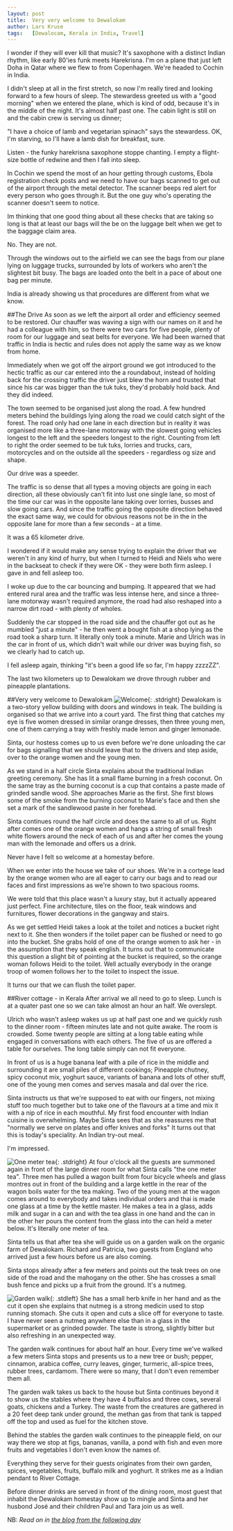 ```yaml
---
layout: post
title:  Very very welcome to Dewalokam
author: Lars Kruse
tags:   [Dewalocam, Kerala in India, Travel]
---
```


I wonder if they will ever kill that music? It's saxophone with a distinct Indian rhythm,  like early 80'ies funk meets Harekrisna. I'm on a plane that just left Doha in Qatar where we flew to from Copenhagen. We're headed to Cochin in India.

I didn't sleep at all in the first stretch, so now I'm really tired and looking forward to a few hours of sleep. The stewardess greeted us with a "good morning" when we entered the plane, which is kind of odd, because it's in the middle of the night. It's almost half past one. The cabin light is still on and the cabin crew is serving us dinner;

"I have a choice of lamb and vegetarian spinach" says the stewardess. OK, I'm starving, so I'll have a lamb dish for breakfast, sure.

Listen - the funky harekrisna saxophone stoppe chanting. I empty a flight-size bottle of redwine and then I fall into sleep.

In Cochin we spend the most of an hour getting through customs, Ebola registration check posts and we need to have our bags scanned to get out of the airport through the metal detector. The scanner beeps red alert for every person who goes through it. But the one guy who's operating the scanner doesn't seem to notice. 

Im thinking that one good thing about all these checks that are taking so long is that at least our bags will the be on the luggage belt when we get to the baggage claim area.

No. They are not. 

Through the windows out to the airfield we can see the bags from our plane lying on luggage trucks, surrounded by lots of workers who aren't the slightest bit busy. The bags are loaded onto the belt in a pace of about one bag per minute.

India is already showing us that procedures are different from what we know.

##The Drive
As soon as we left the airport all order and efficiency seemed to be restored. Our chauffer was waving a sign with our names on it and he had a colleague with him, so there were two cars for five people, plenty of room for our luggage and seat belts for everyone. We had been warned that traffic in India is hectic and rules does not apply the same way as we know from home.

Immediately when we got off the airport ground we got introduced to the hectic traffic as our car entered into the a roundabout, instead of holding back for the crossing traffic the driver just blew the horn and trusted that since his car was bigger than the tuk tuks, they'd probably hold back. And they did indeed. 

The town seemed to be organised just along the road. A few hundred meters behind the buildings lying along the road we could catch sight of the forest. The road only had one lane in each direction but in reality it was organised more like a three-lane motorway with the slowest going vehicles longest to the left and the speeders longest to the right. Counting from left to right the order seemed to be tuk tuks, lorries and trucks, cars, motorcycles and on the outside all the speeders - regardless og size and shape.

Our drive was a speeder.

The traffic is so dense that all types a moving objects are going in each direction, all these obviously can't fit into lust one single lane, so most of the time our car was in the opposite lane taking over lorries, busses and slow going cars. And since the traffic going the opposite direction behaved the exact same way, we could for obvious reasons not be in the in the opposite lane for more than a few seconds - at a time.

It was a 65 kilometer drive. 

I wondered if it would make any sense trying to explain the driver that we weren't in any kind of hurry, but when I turned to Heidi and Niels who were in the backseat to check if they were OK - they were both firm asleep. I gave in and fell asleep too.

I woke up due to the car bouncing and bumping. It appeared that we had entered rural area and the traffic was less intense here, and since a three-lane motorway wasn't required anymore, the road had also reshaped into a narrow dirt road - with plenty of wholes.

Suddenly the car stopped in the road side and the chauffer got out as he mumbled "just a minute" - he then went a bought fish at a shop lying as the road took a sharp turn. It literally only took a minute. Marie and Ulrich was in the car in front of us, which didn't wait while our driver was buying fish, so we clearly had to catch up.

I fell asleep again, thinking "it's been a good life so far, I'm happy zzzzZZ".

The last two kilometers up to Dewalokam we drove through rubber and pineapple plantations.

##Very very welcome to Dewalokam
![Welcome](/images/blog/DSCN0754.JPG){: .stdright} Dewalokam is a two-story yellow building with doors and windows in teak. The building is organised so that we arrive into a court yard. The first thing that catches my eye is five women dressed in similar orange dresses, then three young men, one of them carrying a tray with freshly made lemon and ginger lemonade.

Sinta, our hostess comes up to us even before we're done unloading the car for bags signalling that we should leave that to the drivers and step aside, over to the orange women and the young men.

As we stand in a half circle Sinta explains about the traditional Indian greeting ceremony. She has lit a small flame burning in a fresh coconut. On the same tray as the burning coconut is a cup that contains a paste made of grinded sandle wood. She approaches Marie as the first. She first blows some of the smoke from the burning coconut to Marie's face and then she set a mark of the sandlewood paste in her forehead.

Sinta continues round the half circle and does the same to all of us. Right after comes one of the orange women and hangs a string of small fresh white flowers around the neck of each of us and after her comes the young man with the lemonade and offers us a drink.

Never have I felt so welcome at a homestay before.

When we enter into the house we take of our shoes. We're in a cortege lead by the orange women who are all eager to carry our bags and to read our faces and first impressions as we're shown to two spacious rooms.

We were told that this place wasn't a luxury stay, but it actually appeared just perfect. Fine architecture, tiles on the floor, teak windows and furnitures, flower decorations in the gangway and stairs.

As we get settled Heidi takes a look at the toilet and notices a bucket right next to it. She then wonders if the toilet paper can be flushed or need to go into the bucket. She grabs hold of one of the orange women to ask her - in the assumption that they speak english. It turns out that to communicate this question a slight bit of pointing at the bucket is required, so the orange woman follows Heidi to the toilet. Well actually everybody in the orange troop of women follows her to the toilet to inspect the issue.

It turns our that we can flush the toilet paper.

##River cottage - in Kerala
After arrival we all need to go to sleep. Lunch is at a quater past one so we can take almost an hour an half. We overslept.

Ulrich who wasn't asleep wakes us up at half past one and we quickly rush to the dinner room - fifteen minutes late and not quite awake. The room is crowded. Some twenty people are sitting at a long table eating while engaged in conversations with each others. The five of us are offered a table for ourselves. The long table simply can not fit everyone.

In front of us is a huge banana leaf with a pile of rice in the middle and surrounding it are small piles of different cookings; Pineapple chutney, spicy coconut mix, yoghurt sauce, variants of banana and lots of other stuff, one of the young men comes and serves masala and dal over the rice.

Sinta instructs us that we're supposed to eat with our fingers, not mixing stuff too much together but to take one of the flavours at a time and mix it  with a nip of rice in each mouthful. My first food encounter with Indian cuisine is overwhelming. Maybe Sinta sees that as she reassures me that "normally we serve on plates and offer knives and forks" It turns out that this is today's speciality. An Indian try-out meal.

I'm impressed.

![One meter tea](/images/blog/DSCN1104.JPG){: .stdright} At four o'clock all the guests are summoned again in front of the large dinner room for what Sinta calls "the one meter tea". Three men has pulled a wagon built from four bicycle wheels and glass montres out in front of the building and a large kettle in the rear of the wagon boils water for the tea making. Two of the young men at the wagon comes around to everybody and takes individual orders and thai is made one glass at a time by the kettle master. He makes a tea in a glass, adds milk and sugar in a can and with the tea glass in one hand and the can in the other her pours the content from the glass into the can held a meter below. It's literally one meter of tea.

Sinta tells us that after tea she will guide us on a garden walk on the organic farm of Dewalokam. Richard and Patricia, two guests from England who arrived just a few hours before us are also coming.

Sinta stops already after a few meters and points out the teak trees on one side of the road and the mahogany on the other. She has crosses a small bush fence and picks up a fruit from the ground. It's a nutmeg.

![Garden walk](/images/blog/DSCN0788.JPG){: .stdleft} She has a small herb knife in her hand and as the cut it open she explains that nutmeg is a strong medicin used to stop running stomach. She cuts it open and cuts a slice off for everyone to taste. I have never seen a nutmeg anywhere else than in a glass in the supermarket or as grinded powder. The taste is strong, slightly bitter but also refreshing in an unexpected way.

The garden walk continues for about half an hour. Every time we've walked a few meters Sinta stops and presents us to a new tree or bush; pepper, cinnamon, arabica coffee, curry leaves, ginger, turmeric, all-spice trees, rubber trees, cardamom. There were so many, that I don't even remember them all.

The garden walk takes us back to the house but Sinta continues beyond it to show us the stables where they have 4 buffalos and three cows, several goats, chickens and a Turkey. The waste from the creatures are gathered in a 20 feet deep tank under ground, the methan gas from that tank is tapped off the top and used as fuel for the kitchen stove.

Behind the stables the garden walk continues to the pineapple field, on our way there we stop at figs, bananas, vanilla, a pond with fish and even more fruits and vegetables I don't even know the names of.

Everything they serve for their guests originates from their own garden, spices, vegetables, fruits, buffalo milk and yoghurt. It strikes me as a Indian pendant to River Cottage.

Before dinner drinks are served in front of the dining room, most guest that inhabit the Dewalokam homestay show up to mingle and Sinta and her husbond José and their children Paul and Tara join us as well.

NB: _Read on in [the blog from the following day](/en/dewalokam+day+2.html)_




 

